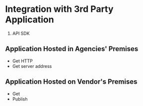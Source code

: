 # Integration with 3rd Party Application

1. API SDK

## Application Hosted in Agencies' Premises

- Get HTTP
- Get server address

## Application Hosted on Vendor's Premises
- Get 
- Publish
